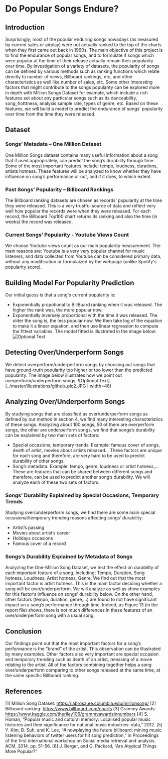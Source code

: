 # Do Popular Songs Endure?

## Introduction
Surprisingly, most of the popular enduring songs nowadays (as measured by current sales or airplay) were not actually ranked to the top of the charts when they first came out back in 1960s. The main objective of this project is to find the endurance of popular songs, and to formulate if songs which were popular at the time of their release actually remain their popularity over time. By investigation of a variety of datasets, the popularity of songs can be defined by various methods such as ranking functions which relate directly to number of views, Billboard rankings, etc, and other characteristics as well like number of sales, etc. Some other interesting factors that might contribute to the songs popularity can be explored more in depth with Million Songs Dataset for example, which include a rich features set about any particular songs such as its danceability, song_hotttness, analysis sample rate, types of genre, etc. Based on these features, we will build a model to predict the endurance of songs’ popularity over time from the time they were released.

## Dataset
### Songs’ Metadata – One Million Dataset
One Million Songs dataset contains many useful information about a song that if used appropriately, can predict the song’s durability through time. Some of the most important features include: tempo, loudness, durations, artists hotness. These features will be analyzed to know whether they have influence on song’s performance or not, and if it does, to which extent. 

### Past Songs’ Popularity – Billboard Rankings
The Billboard ranking datasets are chosen as records’ popularity at the time they were released. This is a very trustful source of data and reflect very well how popular the records were when they were released. For each record, the Billboard Top100 chart returns its ranking and also the time (in weeks) the record was released. 

### Current Songs’ Popularity - Youtube Views Count
We choose Youtube views count as our main popularity measurement. The main reasons are: Youtube is a very very popular channel for music listeners, and data collected from Youtube can be considered primary data, without any modification or formulaized by the webpage (unlike Spotify's popularity score).

## Building Model For Popularity Prediction
Our initial guess is that a song's current popularity is:
- Exponentially propotional to BillBoard ranking when it was released. The higher the rank was, the more popular now. 
- Exponentially inversely proportional with the time it was released. The older the song is, the less popular now.
We then take log of the equation to make it a linear equation, and then use linear regression to compute the fittest variables. 
The model fitted is illustrated in the image below:
![Optional Text](../master/illustrations/github_pic1.JPG)


## Detecting Over/Underperform Songs
We detect overperform/underperform songs by choosing out songs that have ground-truth popularity too higher or too lower than the predicted popularity. The image below illustrates how we point out overperform/underperform songs.
![Optional Text](../master/illustrations/github_pic2.JPG | width=48) 

## Analyzing Over/Underperform Songs
By studying songs that are classified as over/underperform songs as defined by our method in section 4, we find many interesting characteristics of these songs. Analyzing about 100 songs,  50 of them are overperform songs, the other are underperform songs, we find that songs’s durability can be explained by two main sets of factors:
- Special occasions, temporary trends. Example: famous cover of songs, death of artist, movies about artists released… These factors are unique for each song and therefore, are very hard to be used to predict durability of other songs.
- Song’s metadata. Example: tempo, genre, loudness or artist hotness,… These are features that can be shared between different songs and therefore, can be used to predict another song’s durability.
We will analyze each of these two sets of factors.

### Songs’ Durability Explained by Special Occasions, Temporary Trends
Studying over/underperform songs, we find there are some main special occasional/temporary trending reasons affecting songs’ durability:
-	Artist’s passing
- Movies about artist’s career
- Holidays occasions
- Famous cover of a record
### Songs’s Durability Explained by Metadata of Songs
Analyzing the One-Million Song Dataset, we test the effect on durability of each important feature of a song, including: Tempo, Duration,	Song hotness,	Loudness,	Artist hotness,	Genre.
We find out that the most important factor is artist hotness. This is the main factor deciding whether a song will be over/underperform. We will analyze as well as show examples for this factor’s influence on songs’ durability below.
On the other hand, other factors (tempo, duration, genre,…) are found to not have significant impact on a song’s performance through time. Indeed, as Figure 13 (in the report file) shows, there is not much differences in these features of an over/underperform song with a usual song.
 

## Conclusion
Our findings point out that the most important factors for a song’s performance is the “brand” of the artist. This observation can be illustrated by many examples. Other factors also very important are special occasion and temporary trending such as death of an artist, releasing of a movie relating to the artist. All of the factors combining together helps a song over/underperform comparing to other songs released at the same time, at the same specific Billboard ranking.  



## References
[1]    Million Song Dataset: https://labrosa.ee.columbia.edu/millionsong/
[2]    Billboard ranking: https://www.billboard.com/charts
[3]    Grammy Awards: https://www.kaggle.com/theriley106/grammyawardsinnumbers
[4]    S. Homan, “Popular music and cultural memory: Localised popular music histories and their significance for national music industries: data,” 2012.
[5]    Y. Kim, B. Suh, and K. Lee, “# nowplaying the future billboard: mining music listening behaviors of twitter users for hit song prediction,” in Proceedings of the first international workshop on Social media retrieval and analysis. ACM, 2014. pp. 51-56.
[6]    J. Berger, and G. Packard, “Are Atypical Things More Popular?”


































